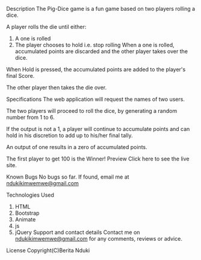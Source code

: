 Description
The Pig-Dice game is a fun game based on two players rolling a dice.

A player rolls the die until either:

1. A one is rolled
2. The player chooses to hold i.e. stop rolling
When a one is rolled, accumulated points are discarded and the other player takes over the dice.

When Hold is pressed, the accumulated points are added to the player's final Score.

The other player then takes the die over.

Specifications
The web application will request the names of two users.

The two players will proceed to roll the dice, by generating a random number from 1 to 6.

If the output is not a 1, a player will continue to accumulate points and can hold in his discretion to add up to his/her final tally.

An output of one results in a zero of accumulated points.

The first player to get 100 is the Winner!
Preview
Click here to see the live site.

Known Bugs
No bugs so far. If found, email me at ndukikimwemwe@gmail.com

Technologies Used
1. HTML
2. Bootstrap
3. Animate
4. js
5. jQuery
Support and contact details
Contact me on ndukikimwemwe@gmail.com for any comments, reviews or advice.

License
Copyright(C)Berita Nduki